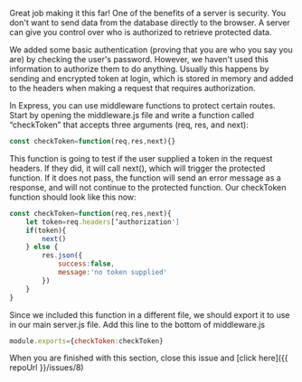 Great job making it this far! One of the benefits of a server is security. You don't want to send data from the database directly to the browser. A server can give you control over who is authorized to retrieve protected data.

We added some basic authentication (proving that you are who you say you are) by checking the user's password. However, we haven't used this information to authorize them to do anything. Usually this happens by sending and encrypted token at login, which is stored in memory and added to the headers when making a request that requires authorization.

In Express, you can use middleware functions to protect certain routes. Start by opening the middleware.js file and write a function called “checkToken” that accepts three arguments (req, res, and next):
```javascript
const checkToken=function(req,res,next){}
```
This function is going to test if the user supplied a token in the request headers. If they did, it will call next(), which will trigger the protected function. If it does not pass, the function will send an error message as a response, and will not continue to the protected function. Our checkToken function should look like this now:
```javascript
const checkToken=function(req,res,next){
 	let token=req.headers[‘authorization']
 	if(token){
 	 	next()
 	} else {
 	 	res.json({
      		success:false,
      		message:'no token supplied'
      	})
 	}
}
```
Since we included this function in a different file, we should export it to use in our main server.js file. Add this line to the bottom of middleware.js
```javascript
module.exports={checkToken:checkToken}
```

When you are finished with this section, close this issue and [click here]({{ repoUrl }}/issues/8)